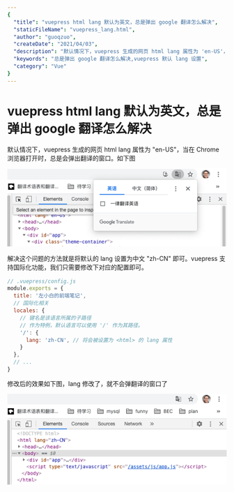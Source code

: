 ```yaml
---
{
  "title": "vuepress html lang 默认为英文，总是弹出 google 翻译怎么解决",
  "staticFileName": "vuepress_lang.html",
  "author": "guoqzuo",
  "createDate": "2021/04/03",
  "description": "默认情况下，vuepress 生成的网页 html lang 属性为 'en-US'，当在 Chrome 浏览器打开时，总是会弹出翻译的窗口。如下图，解决这个问题的方法就是将默认的 lang 设置为中文 'zh-CN' 即可。vuepress 支持国际化功能，我们只需要修改下对应的配置即可。",
  "keywords": "总是弹出 google 翻译怎么解决,vuepress 默认 lang 设置",
  "category": "Vue"
}
---
```

# vuepress html lang 默认为英文，总是弹出 google 翻译怎么解决

默认情况下，vuepress 生成的网页 html lang 属性为 "en-US"，当在 Chrome 浏览器打开时，总是会弹出翻译的窗口。如下图

![chrome-translate.png](../../../images/blog/vue/chrome-translate.png)

解决这个问题的方法就是将默认的 lang 设置为中文 "zh-CN" 即可。vuepress 支持国际化功能，我们只需要修改下对应的配置即可。

```js
// .vuepress/config.js
module.exports = {
  title: '左小白的前端笔记',
  // 国际化相关
  locales: {
    // 键名是该语言所属的子路径
    // 作为特例，默认语言可以使用 '/' 作为其路径。
    '/': {
      lang: 'zh-CN', // 将会被设置为 <html> 的 lang 属性
    }
  },
  // ...
}
```
修改后的效果如下图，lang 修改了，就不会弹翻译的窗口了

![chrome-zhcn.png](../../../images/blog/vue/chrome-zhcn.png)